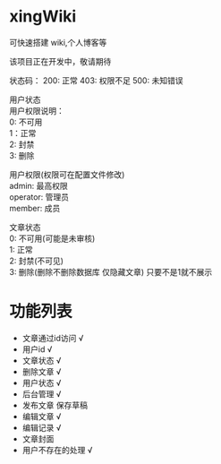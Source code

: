 # xingWiki

可快速搭建 wiki,个人博客等

该项目正在开发中，敬请期待

状态码：
200: 正常
403: 权限不足
500: 未知错误


用户状态  
用户权限说明：  
0: 不可用  
1：正常  
2: 封禁  
3: 删除

用户权限(权限可在配置文件修改)  
admin: 最高权限   
operator: 管理员  
member: 成员  


文章状态  
0: 不可用(可能是未审核)  
1: 正常  
2: 封禁(不可见)  
3: 删除(删除不删除数据库 仅隐藏文章)
只要不是1就不展示


# 功能列表
- 文章通过id访问 √
- 用户id √
- 文章状态 √
- 删除文章 √
- 用户状态 √
- 后台管理 √
- 发布文章 保存草稿
- 编辑文章 √
- 编辑记录 √
- 文章封面
- 用户不存在的处理 √